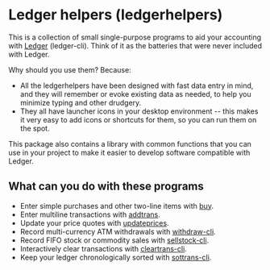 Ledger helpers (ledgerhelpers)
============================

This is a collection of small single-purpose programs to aid your accounting
with [Ledger](https://github.com/ledger/ledger) (ledger-cli).  Think of it
as the batteries that were never included with Ledger.

Why should you use them?  Because:


* All the ledgerhelpers have been designed with fast data entry in mind,
  and they will remember or evoke existing data as needed, to help you minimize
  typing and other drudgery.
* They all have launcher icons in your desktop environment -- this makes it
  very easy to add icons or shortcuts for them, so you can run them on the spot.

This package also contains a library with common functions that you can use
in your project to make it easier to develop software compatible with Ledger.

What can you do with these programs
-----------------------------------

* Enter simple purchases and other two-line items with
  [buy](https://github.com/Rudd-O/ledgerhelpers/blob/master/bin/buy).
* Enter multiline transactions with
  [addtrans](https://github.com/Rudd-O/ledgerhelpers/blob/master/bin/addtrans).
* Update your price quotes with
  [updateprices](https://github.com/Rudd-O/ledgerhelpers/blob/master/bin/updateprices).
* Record multi-currency ATM withdrawals with
  [withdraw-cli](https://github.com/Rudd-O/ledgerhelpers/blob/master/bin/withdraw-cli).
* Record FIFO stock or commodity sales with
  [sellstock-cli](https://github.com/Rudd-O/ledgerhelpers/blob/master/bin/sellstock).
* Interactively clear transactions with
  [cleartrans-cli](https://github.com/Rudd-O/ledgerhelpers/blob/master/bin/cleartrans-cli).
* Keep your ledger chronologically sorted with
  [sottrans-cli](https://github.com/Rudd-O/ledgerhelpers/blob/master/bin/sorttrans-cli).
